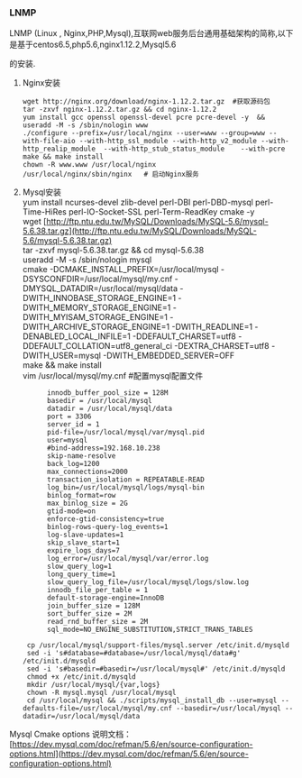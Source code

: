 ### LNMP

LNMP \(Linux , Nginx,PHP,Mysql\),互联网web服务后台通用基础架构的简称,以下是基于centos6.5,php5.6,nginx1.12.2,Mysql5.6

的安装.

1. Nginx安装

   ```
   wget http://nginx.org/download/nginx-1.12.2.tar.gz  #获取源码包
   tar -zxvf nginx-1.12.2.tar.gz && cd nginx-1.12.2
   yum install gcc openssl openssl-devel pcre pcre-devel -y  && useradd -M -s /sbin/nologin www
   ./configure --prefix=/usr/local/nginx --user=www --group=www --with-file-aio --with-http_ssl_module --with-http_v2_module --with-http_realip_module  --with-http_stub_status_module    --with-pcre
   make && make install
   chown -R www.www /usr/local/nginx
   /usr/local/nginx/sbin/nginx   # 启动Nginx服务
   ```

2. Mysql安装  
                yum install ncurses-devel zlib-devel perl-DBI perl-DBD-mysql perl-Time-HiRes perl-IO-Socket-SSL perl-Term-ReadKey cmake -y  
                wget [http://ftp.ntu.edu.tw/MySQL/Downloads/MySQL-5.6/mysql-5.6.38.tar.gz](http://ftp.ntu.edu.tw/MySQL/Downloads/MySQL-5.6/mysql-5.6.38.tar.gz)  
                 tar -zxvf mysql-5.6.38.tar.gz  && cd mysql-5.6.38  
                 useradd -M -s /sbin/nologin mysql  
                 cmake -DCMAKE\_INSTALL\_PREFIX=/usr/local/mysql -DSYSCONFDIR=/usr/local/mysql/my.cnf -DMYSQL\_DATADIR=/usr/local/mysql/data -DWITH\_INNOBASE\_STORAGE\_ENGINE=1 -DWITH\_MEMORY\_STORAGE\_ENGINE=1 -DWITH\_MYISAM\_STORAGE\_ENGINE=1 -DWITH\_ARCHIVE\_STORAGE\_ENGINE=1 -DWITH\_READLINE=1 -DENABLED\_LOCAL\_INFILE=1 -DDEFAULT\_CHARSET=utf8 -DDEFAULT\_COLLATION=utf8\_general\_ci -DEXTRA\_CHARSET=utf8 -DWITH\_USER=mysql -DWITH\_EMBEDDED\_SERVER=OFF  
                 make && make install  
                 vim /usr/local/mysql/my.cnf   \#配置mysql配置文件

   ```
         innodb_buffer_pool_size = 128M
         basedir = /usr/local/mysql
         datadir = /usr/local/mysql/data
         port = 3306
         server_id = 1
         pid-file=/usr/local/mysql/var/mysql.pid
         user=mysql
         #bind-address=192.168.10.238
         skip-name-resolve
         back_log=1200
         max_connections=2000
         transaction_isolation = REPEATABLE-READ
         log_bin=/usr/local/mysql/logs/mysql-bin
         binlog_format=row
         max_binlog_size = 2G
         gtid-mode=on
         enforce-gtid-consistency=true 
         binlog-rows-query-log_events=1
         log-slave-updates=1  
         skip_slave_start=1  
         expire_logs_days=7
         log_error=/usr/local/mysql/var/error.log
         slow_query_log=1
         long_query_time=1
         slow_query_log_file=/usr/local/mysql/logs/slow.log
         innodb_file_per_table = 1
         default-storage-engine=InnoDB
         join_buffer_size = 128M
         sort_buffer_size = 2M
         read_rnd_buffer_size = 2M 
         sql_mode=NO_ENGINE_SUBSTITUTION,STRICT_TRANS_TABLES

    cp /usr/local/mysql/support-files/mysql.server /etc/init.d/mysqld 
    sed -i 's#database=#database=/usr/local/mysql/data#g' /etc/init.d/mysqld
    sed -i 's#basedir=#basedir=/usr/local/mysql#' /etc/init.d/mysqld
    chmod +x /etc/init.d/mysqld 
    mkdir /usr/local/mysql/{var,logs}
    chown -R mysql.mysql /usr/local/mysql
    cd /usr/local/mysql && ./scripts/mysql_install_db --user=mysql --defaults-file=/usr/local/mysql/my.cnf --basedir=/usr/local/mysql --datadir=/usr/local/mysql/data
   ```

Mysql Cmake options 说明文档：[https://dev.mysql.com/doc/refman/5.6/en/source-configuration-options.html](https://dev.mysql.com/doc/refman/5.6/en/source-configuration-options.html)

